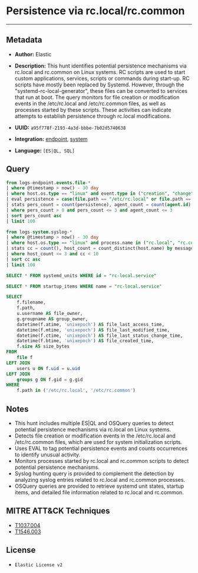 # Persistence via rc.local/rc.common

---

## Metadata

- **Author:** Elastic
- **Description:** This hunt identifies potential persistence mechanisms via rc.local and rc.common on Linux systems. RC scripts are used to start custom applications, services, scripts or commands during start-up. RC scripts have mostly been replaced by Systemd. However, through the "systemd-rc-local-generator", these files can be converted to services that run at boot. The query monitors for file creation or modification events in the /etc/rc.local and /etc/rc.common files, as well as processes started by these scripts. These activities can indicate attempts to establish persistence through rc.local modifications.

- **UUID:** `a95f778f-2193-4a3d-bbbe-7b02d5740638`
- **Integration:** [endpoint](https://docs.elastic.co/integrations/endpoint), [system](https://docs.elastic.co/integrations/system)
- **Language:** `[ES|QL, SQL]`

## Query

```sql
from logs-endpoint.events.file-*
| where @timestamp > now() - 30 day
| where host.os.type == "linux" and event.type in ("creation", "change") and (file.path == "/etc/rc.local" or file.path == "/etc/rc.common")
| eval persistence = case(file.path == "/etc/rc.local" or file.path == "/etc/rc.common", process.name, null)
| stats pers_count = count(persistence), agent_count = count(agent.id) by process.executable
| where pers_count > 0 and pers_count <= 3 and agent_count <= 3
| sort pers_count asc
| limit 100
```

```sql
from logs-system.syslog-*
| where @timestamp > now() - 30 day
| where host.os.type == "linux" and process.name in ("rc.local", "rc.common")
| stats cc = count(), host_count = count_distinct(host.name) by message
| where host_count <= 3 and cc < 10
| sort cc asc
| limit 100
```

```sql
SELECT * FROM systemd_units WHERE id = "rc-local.service"
```

```sql
SELECT * FROM startup_items WHERE name = "rc-local.service"
```

```sql
SELECT
    f.filename,
    f.path,
    u.username AS file_owner,
    g.groupname AS group_owner,
    datetime(f.atime, 'unixepoch') AS file_last_access_time,
    datetime(f.mtime, 'unixepoch') AS file_last_modified_time,
    datetime(f.ctime, 'unixepoch') AS file_last_status_change_time,
    datetime(f.btime, 'unixepoch') AS file_created_time,
    f.size AS size_bytes
FROM
    file f
LEFT JOIN
    users u ON f.uid = u.uid
LEFT JOIN
    groups g ON f.gid = g.gid
WHERE
    f.path in ('/etc/rc.local', '/etc/rc.common')
```

## Notes

- This hunt includes multiple ES|QL and OSQuery queries to detect potential persistence mechanisms via rc.local on Linux systems.
- Detects file creation or modification events in the /etc/rc.local and /etc/rc.common files, which are used for system initialization scripts.
- Uses EVAL to tag potential persistence events and counts occurrences to identify unusual activity.
- Monitors processes started by rc.local and rc.common scripts to detect potential persistence mechanisms.
- Syslog hunting query is provided to complement the detection by analyzing syslog entries related to rc.local and rc.common processes.
- OSQuery queries are provided to retrieve systemd unit states, startup items, and detailed file information related to rc.local and rc.common.
## MITRE ATT&CK Techniques

- [T1037.004](https://attack.mitre.org/techniques/T1037/004)
- [T1546.003](https://attack.mitre.org/techniques/T1546/003)

## License

- `Elastic License v2`
